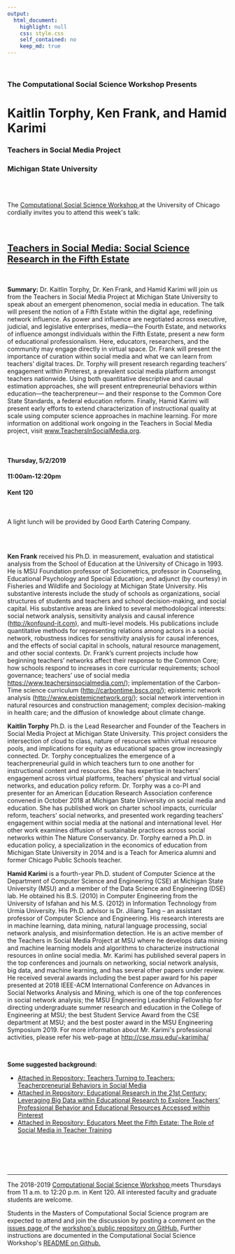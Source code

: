 ```yaml
---
output:
  html_document:
    highlight: null
    css: style.css
    self_contained: no
    keep_md: true
---
```






<br>

<h3 class=pfblock-header> The Computational Social Science Workshop Presents </h3>

<h1 class=pfblock-header3> Kaitlin Torphy, Ken Frank, and Hamid Karimi </h1>
<h3 class=pfblock-header3> Teachers in Social Media Project </h3>
<h3 class=pfblock-header3> Michigan State University </h3>

<br><br>



<p class=pfblock-header3>The <a href="https://macss.uchicago.edu/content/computation-workshop"> Computational Social Science Workshop </a> at the University of Chicago cordially invites you to attend this week's talk:</p>

<br>

<div class=pfblock-header3>
<h2 class=pfblock-header>
  <a href="https://github.com/uchicago-computation-workshop/torphy_frank_karimi"> Teachers in Social Media: Social Science Research in the Fifth Estate </a>
</h2>

<br>
</div>

<p class=footertext2>

**Summary:** Dr. Kaitlin Torphy, Dr. Ken Frank, and Hamid Karimi will join us from the Teachers in Social Media Project at Michigan State University to speak about an emergent phenomenon, social media in education.  The talk will present the notion of a Fifth Estate within the digital age, redefining network influence. As power and influence are negotiated across executive, judicial, and legislative enterprises, media—the Fourth Estate, and networks of influence amongst individuals within the Fifth Estate, present a new form of educational professionalism. Here, educators, researchers, and the community may engage directly in virtual space. Dr. Frank will present the importance of curation within social media and what we can learn from teachers’ digital traces. Dr. Torphy will present research regarding teachers’  engagement within Pinterest, a prevalent social media platform amongst teachers nationwide. Using both quantitative descriptive and causal estimation approaches, she will present entrepreneurial behaviors within education—the teacherpreneur— and their response to the Common Core State Standards, a federal education reform. Finally, Hamid Karimi will present early efforts to extend characterization of instructional quality at scale using computer science approaches in machine learning. For more information on additional work ongoing in the Teachers in Social Media project, visit www.TeachersInSocialMedia.org.


</p>

<br>



<h4 class=pfblock-header3> Thursday, 5/2/2019 </h4>
<h4 class=pfblock-header3> 11:00am-12:20pm </h4>
<h4 class=pfblock-header3> Kent 120 </h4>

<br>

<p class=pfblock-header3>A light lunch will be provided by Good Earth Catering Company.</p>

<br><br>

<p class=footertext2>

**Ken Frank** received his Ph.D. in measurement, evaluation and statistical analysis from the School of Education at the University of Chicago in 1993.  He is MSU Foundation professor of Sociometrics, professor in Counseling, Educational Psychology and Special Education; and adjunct (by courtesy) in Fisheries and Wildlife and Sociology at Michigan State University.  His substantive interests include the study of schools as organizations, social structures of students and teachers and school decision-making, and social capital.  His substantive areas are linked to several methodological interests: social network analysis, sensitivity analysis and causal inference (http://konfound-it.com), and multi-level models. His publications include quantitative methods for representing relations among actors in a social network, robustness indices for sensitivity analysis for causal inferences, and the effects of social capital in schools, natural resource management, and other social contexts.  Dr. Frank’s current projects include how beginning teachers’ networks affect their response to the Common Core; how schools respond to increases in core curricular requirements; school governance; teachers’ use of social media https://www.teachersinsocialmedia.com/); implementation of the Carbon-Time science curriculum (http://carbontime.bscs.org/); epistemic network analysis (http://www.epistemicnetwork.org/); social network intervention in natural resources and construction management; complex decision-making in health care; and the diffusion of knowledge about climate change.

**Kaitlin Torphy** Ph.D. is the Lead Researcher and Founder of the Teachers in Social Media Project at Michigan State University. This project considers the intersection of cloud to class, nature of resources within virtual resource pools, and implications for equity as educational spaces grow increasingly connected. Dr. Torphy conceptualizes the emergence of a teacherpreneurial guild in which teachers turn to one another for instructional content and resources. She has expertise in teachers’ engagement across virtual platforms, teachers’ physical and virtual social networks, and education policy reform. Dr. Torphy was a co-PI and presenter for an American Education Research Association conference convened in October 2018 at Michigan State University on social media and education. She has published work on charter school impacts, curricular reform, teachers’ social networks, and presented work regarding teachers’ engagement within social media at the national and international level. Her other work examines diffusion of sustainable practices across social networks within The Nature Conservancy. Dr. Torphy earned a Ph.D. in education policy, a specialization in the economics of education from Michigan State University in 2014 and is a Teach for America alumni and former Chicago Public Schools teacher.

**Hamid Karimi** is a fourth-year Ph.D. student of Computer Science at the Department of Computer Science and Engineering (CSE) at Michigan State University (MSU) and a member of the Data Science and Engineering (DSE) lab. He obtained his B.S. (2010) in Computer Engineering from the University of Isfahan and his M.S. (2012) in Information Technology from Urmia University. His Ph.D. advisor is Dr. Jiliang Tang – an assistant professor of Computer Science and Engineering. His research interests are in machine learning, data mining, natural language processing, social network analysis, and misinformation detection. He is an active member of the Teachers in Social Media Project at MSU where he develops data mining and machine learning models and algorithms to characterize instructional resources in online social media. Mr. Karimi has published several papers in the top conferences and journals on networking, social network analysis, big data, and machine learning, and has several other papers under review. He received several awards including the best paper award for his paper presented at 2018 IEEE-ACM International Conference on Advances in Social Networks Analysis and Mining, which is one of the top conferences in social network analysis; the MSU Engineering Leadership Fellowship for directing undergraduate summer research and education in the College of Engineering at MSU; the best Student Service Award from the CSE department at MSU; and the best poster award in the MSU Engineering Symposium 2019. For more information about Mr. Karimi's professional activities, please refer his web-page at http://cse.msu.edu/~karimiha/



</p>

<br>


<p class=footertext2>

**Some suggested background:**

* [Attached in Repository: Teachers Turning to Teachers: Teacherpreneurial Behaviors in Social Media](https://github.com/uchicago-computation-workshop/torphy_frank_karimi/blob/master/Teachers_Turning_To_Teachers_Sep18_Clean.pdf)
* [Attached in Repository: Educational Research in the 21st Century: Leveraging Big Data within Educational Research to Explore Teachers’ Professional Behavior and Educational Resources Accessed within Pinterest](https://github.com/uchicago-computation-workshop/torphy_frank_karimi/blob/master/Educational_Research_in_the_21st_Century_082418.pdf)
* [Attached in Repository: Educators Meet the Fifth Estate: The Role of Social Media in Teacher Training](https://github.com/uchicago-computation-workshop/torphy_frank_karimi/blob/master/fifthestate_TorphyDrake_041119_clean.pdf)
</p>

<br>


<br><br>

---

<p class=footertext> The 2018-2019 <a href="https://macss.uchicago.edu/content/computation-workshop"> Computational Social Science Workshop </a> meets Thursdays from 11 a.m. to 12:20 p.m. in Kent 120. All interested faculty and graduate students are welcome.</p>

<p class=footertext>Students in the Masters of Computational Social Science program are expected to attend and join the discussion by posting a comment on the <a href="https://github.com/uchicago-computation-workshop/torphy_frank_karimi/issues"> issues page </a> of the <a href="https://github.com/uchicago-computation-workshop/torphy_frank_karimi"> workshop's public repository on GitHub.</a> Further instructions are documented in the Computational Social Science Workshop's <a href="https://github.com/uchicago-computation-workshop/README"> README on Github.</a></p>
